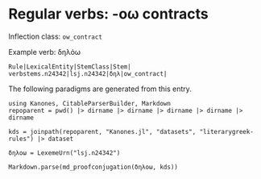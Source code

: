 # Regular verbs:  -οω contracts


Inflection class: `ow_contract`

Example verb:  δηλόω


```
Rule|LexicalEntity|StemClass|Stem|
verbstems.n24342|lsj.n24342|δηλ|ow_contract|
```

The following paradigms are generated from this entry.


```@eval
using Kanones, CitableParserBuilder, Markdown
repoparent = pwd() |> dirname |> dirname |> dirname |> dirname |> dirname

kds = joinpath(repoparent, "Kanones.jl", "datasets", "literarygreek-rules") |> dataset

δηλοω = LexemeUrn("lsj.n24342")

Markdown.parse(md_proofconjugation(δηλοω, kds))
```